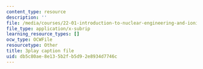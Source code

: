 ```yaml
---
content_type: resource
description: ''
file: /media/courses/22-01-introduction-to-nuclear-engineering-and-ionizing-radiation-fall-2016/db5c80ae8e135b2fb5d92e8934d7746c_qAVtgc3I6ig.vtt
file_type: application/x-subrip
learning_resource_types: []
ocw_type: OCWFile
resourcetype: Other
title: 3play caption file
uid: db5c80ae-8e13-5b2f-b5d9-2e8934d7746c
---
```

